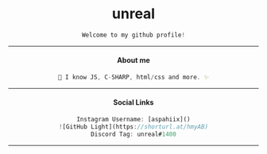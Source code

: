 
<h1 align="center"> unreal </h1>

<div align="center">
 
```js
Welcome to my github profile!

```
---
</div>



<div align="center">
  
#### About me

</h1>

```js
🌴 I know JS, C-SHARP, html/css and more. ✨
```
---
#### Social Links
```js
Instagram Username: [aspahiix]()
![GitHub Light](https://shorturl.at/hmyAB)
Discord Tag: unreal#1400

```
---
